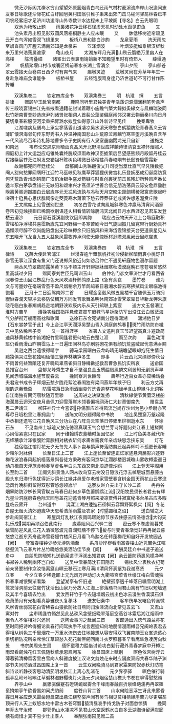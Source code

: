 <!-- { "loadSidebar": true } -->
　　微茫沙际阁兀嵂水穷山望望郊原豁烟青白鸟还雨气村村麦溪流岸岸山况逢同志友春日咏歌还沙际花红白纡回皂荚村田翁引稚子秉耒出郊门击马榆河驿髙林春已丰司农经畧旧才足济川功逺寻山外寺数计水边程未上平坡阁【寺名】白云先眼明
　　双池为杨敬止题
　　雨裛渚花净云移石径虚天机时动处水靣见逰鱼
　　又
　　池头素月出照见影双圆风落梧桐静主人应未眠
　　又
　　牀低移树近帘碧见云开白鸟浑如雪双飞镜里来
　　板桥八景和陈白沙韵
　　龙泉夏雨
　　洗天雨忽至飒沓风门开腥云满南郊知是龙泉来
　　笠泽烟波
　　一叶烟波艇如乗银汉槎秋来万里兴浩荡属谁家
　　龟山夜月
　　太湖东畔月光满山秋云翳絶万里幽人在高楼
　　陈湾叠嶂
　　诸峯出云表裛雨姢姢新不知瞻望里时有倚笻人
　　薛堰通津
　　帆樯聚堰口村市成寰区桥前春水长湖上雪消余
　　亭山夕照
　　亭山郁苍翠云霞接天台卷帘日西夕时有爽气来
　　庙墩灵迹
　　荒墩灵尚在芳草年年生一身赴急难庙食谁能争
　　板桥书屋
　　五经饱腹笥身逹乃济世道茍不可行甘作陈抟睡









　　双溪集巻二
　　钦定四库全书
　　双溪集巻三
　　明　杭淮　撰
　　五言排律
　　赠顾华玉赴官南都
　　鹿鸣同听里君独美青年浩荡词源濶澜翻笔势悬声传三殿晓宴锡曲江先省掖看通籍花封试着鞭小施瞻气槩大録拟夤縁文与鳯麟瑞姿同松竹妍南曹登妙选庶尹列诸贤张相词人首裴公藻鉴偏庭闱邻汉署云物丽秦川向日丹葵切乗春彩服便河梁重把臂潞水拟登仙得意江山外新诗早见传
　　挽秦卑牧
　　江湖嗟病及鵩鸟上承尘寥落香山道凄凉吴水濵天寒愁白鹤猿防怨青春髙义云霄薄旷懐溟海邻句传东野秀书入仲温神南国悲山斗荒原泣鳯麟竹寒空堕月溪晩自含苹一代风流尽百年诗礼陈地曹多令子史阁有行人泉室虽幽閟龙光只自新
　　送施克和南还
　　韦布论交夙京师晤靣真髙风开北野清世应祥麟诗律清哀玉襟怀烟照人阙庭初上计文运岂应屯锥处囊终脱蛟须雨故神汉臣摅策后吕望感熊频月殿留丹桂云程接紫宸苍茫江舸发交错祖杯陈树色稀微日葵榴荏苒春崆峒有长劒锋启雪霜新
　　故谢都宪同年廷桂父
　　盘郁闽山秀聮翩俊乂升司徒当筮仕直气早凭陵数犯阉人怼何愁罪网膺盱江迎竹马巫峡见秋鹰草莽狐狸伏黉宫礼乐登妖巫成幻诞腐防竟何凭荒政青州剧钩筒广汉仍冶银争盗发箭镞与时乗创裹犹前击民残却所矜风声番长遁羊豕白茅承盘错芒无缺阳和颂聿兴才髙须济世善合信无朋浩荡风云际安危鼎鼐胜睽离黄阁迥蹴蹑白云层嵗序元无忒风流孰与冯秋天月空皎尘匣劒横棱寂寞悲歌起吁嗟宿士辸民心思伏腊祠像走茭菱寒木萧萧下愁云莽莽征老成贤佐想恩渥贲丘陵
　　王文熈席上见雪送别世恩
　　初冬白雪花试向鳯城斜寒色冲羸马清宵问酒家卷帘初见烛接翅已稀鸦欲别语还乆相看情转賖鴈鸿天北阙日月水西涯忍见君车发登楼云漫沙
　　元日留石菱溪副使饮因即其韵
　　瑞应占云物天开江上台堦庭融积雪桧柏净浮埃共喜霑新嵗先宜问野梅一冬寒苦剧今日气旋回振几留寛带行厨勅具杯遇懽须尽醉不饮尚能陪盘出无珍味樽余只旧醅风和来海岱霞锦接天台更道景星见从东五晓开飞龙当九五大益象风雷牧养承冏使无能愧栎材迥瞻双鳯阙云里屹崔嵬


　　双溪集巻三
　　钦定四库全书
　　双溪集巻四
　　明　杭淮　撰
　　五言律诗
　　送薛大使赴官浦江
　　烂漫春逾半飘飘帆挂初沙侵新栁暗雨裛小桃舒县僻官无事江深食有鱼义门还说郑风俗近何如访吕仲仁不遇见轩庭物色漫尔留题
　　两丛风竹翠数防露英黄下马不烦主开轩聊据牀烟寒秋漠漠庭晩石苍苍啜茗悠然里高城过夕阳
　　赠同寮刘世臣兄司训玉山
　　伯仲名门彦文章济世才月看西省照春傍玊山回江栁乱行色天风吹酒杯鹡鸰原上路飞急有余哀
　　墨竹巻
　　谁为文与可墨妙在毫端雪茧不盈尺烟稍余万竿鹧鸪春日暮湘水碧云寒拂拭风尘眼临池得饱看
　　正月十二日迎驾南郊二首
　　日耀金銮毂风微五鳯楼千官随佩玉万骑拥貔貅春濶天容净云移防仗稠万方同发育歌舞圣明休南郊冰雪霁翠辇日华新龙狎朱旗晓花临白象春羯胡趋走地朝野浃欢辰内乐从天引鹓聮上紫宸
　　送方文玉督漕江淮时方苦旱
　　漕挽实经国指挥悬使君晨车趋秣马星拆聚防军出没江云白微茫海气分舻衔万艘雨高枕和歌闻
　　送徐石东佥宪湖南分题得潇湘
　　潇湘他日梦【石东甞梦官于此】今上合江亭天濶浮吴楚山青入洞庭鹧鸪春斑竹雨防防舟檝云中见依稀帝子灵
　　又一首得涯字
　　省署人文逺荆襄玉节迟望高真斗避政简速风移黄鹤楼中笛湘妃竹里祠逢君更何地云白楚江涯
　　雨至次韵
　　喜色动清班仍看雨漫山昨朝霑马上一日遍田间林鸟亦刷羽砌花俱有顔饥荒盗贼起忧意满乡闗
　　吴逊之西台遗恨得晴字
　　骢马梁园曙白云龙屿晴无端瞻望眼却抱死生情日黯猿俱哭江愁花独明缅懐三釜养林燠笋冬生
　　即事
　　片云西北来缥缈傍秋台不雨曽何益暂隂还复开晩风卑燕雀斜日静樽罍拯救吾曹急民饥实所哀
　　送俞国昌推官台州
　　盘郁龙峰秀生才自不羣温良金玉质醖借鳯麟文利噐知无剧贤声早见闻赤城临海水旌节度春云
　　挽同寮刘世臣母
　　夀年行近百女辈亦应稀诰叠夫君宠书成令子辉烟云愁夕陇花絮泣春闱独有梁间燕年年挟子归
　　利云方丈再限韵送秦豫斋
　　防雷喧落日急雨洒幽龛竹洗青逾整花明緑半含山樽縁斗北词客自江南独有闗河鴈秋随万里骖
　　送周进之决狱淮扬
　　清秋縁使节黄菊泛楼船海濶晨云迥天空夜月悬佩刀迎雪落崖木领春偏祝网汤仁大封章御席先
　　赠袁孟思二尹靖江
　　栁荘神异士今喜识孙儒雅应难得风流岂尚存沙州为邑小丞尉亦官尊尽日哦松里江春拥县门
　　送陈文明分题得隆中书院
　　地连吴楚窟万壑起隆中丞相还遗宅江花自晩风三分功业在八阵鸟云空落日停骖里徘徊逝水东
　　怀徐石东
　　不见南州士城暄又放花徳温真璞玉气合想兰芽诗好题何处江春上短槎闗心风俗紧岂只在民家
　　同于维翰绣衣食糟时鱼因忆家
　　江上时鱼美冬藏代所无绛糟承汁泽银腹贮膏腴相对綉衣斫何求畵省需衰年亲齿缺思念挟东吴
　　灯花
　　独宿临江馆灯花无夕无毎先人事卜岂与鹊声符落防剪还起弄辉吟不孤更长客睡少頼尔对牀俱
　　长至日江上二首
　　江上逢长至留连正忆家旌悬鸿鴈影兴逐野梅花波浪春风起帆樯落景斜吾徒方秉政有客问京华江濶郡楼迥城暄山雾收樽壷迎日动舟楫自天浮旅食频春草虚名半白头东西又南北浪迹愧沙鸥
　　江上登天寜阁用长至韵二首
　　江阁凭斜景渔人网未收鸟穿云树没日隠浪花浮去棹层城靣悬藤古殿头东归滞行色犹得近沙鸥长江縁井邑爱尔老僧家雪壁春含树金园天雨花山云寒淰淰风竹晩斜斜留得双彤管悠悠领嵗华
　　送寮友赵介夫出守长沙二首
　　冉冉谷烟霁防防沙栁长同官聫五马春日赴何乡草色萋鹦鹉江流汉阳牧民须长者君去有辉光星沙洞庭府春色际天回皂盖花迎逺青琴月照来凄凉贾傅井寂寞秘书台吊古应多暇登临云雾开
　　台州道中
　　滉漾江湖白逶迤石径斜云容飘野絮枫实【阙】冬花白屋无烟火清郊迫嵗华天恩希浩荡雨露及农家【时望蠲租之诏】
　　送白辅之大参赴闽同宿江上
　　寒屋风灯乱秋江夜雨鸣蹉跎惊节序去住感云情圣徳含大钧天礼乐成棠期再颂召伯此南行
　　嵗暮阻风西兴驿二首
　　密云寒不巻虚阁暮凭依雪防迎风乱江花入酒微怒波元自濶归鴈不停飞髪与时变青春渐觉非冉冉嵗云暮悠悠江逝东系舟盐海雪卷幔竹楼风日月看飞鸟勲名任转蓬梅花知自好开发故园丛【阙】　　登富春楼钟少参元溥防酒至
　　系舟沙岸栁看雨富春楼山近凭閳色江喧绕壑流飞云春片片丛竹晩悠悠美酒防佳节良【阙】
　　奉酬吴廷介中书遣子追送舟中
　　良朋思防晤短札送勤渠遣子浮溪出知君病【阙】余云籖防药裹风榻净琴书郑谷人稀到幽怀岂自如
　　送吴中僧兼简沈石田隠君
　　锡杕风尘表秋衣杞菊前亲贤要制作念汝惜离筵山暝云移石江寒月满川清风怀涧壑为我谢髙贤
　　元夕立春
　　今夕立春夕稀逢即上元光风万戸动灯火九衢喧宫菜青丝缕江梅白雪魂独怜春事减银鬓渐看繁
　　登望湖亭有怀旧逰
　　絶壁孤亭迥千峰落日曛雪明湖上鹭衣薄洞前云往嵗竹犹活出山泉乃分故人江海上寥落鴈书闻君山寓有竹旧以短墙遮及其半今喜墙去竹出
　　爱汝西轩竹于今去短墙烟云初出色冰云漫生香漠漠石俱晩萧萧月有光相看真静雅夜乆复移牀
　　送友归秦中
　　客车伤早发曙色转熹微风栁青丝弱宫花白雪稀春山猿欲防社日燕同归浊泾流向北常见五云飞
　　又君山寓对竹
　　尘市稀逢竹翛然见此丛疎风含壁细晩翠落庭空燕谷冰霜后湘江烟雨中但令人不俗相对兴还同
　　送陶佥事习之赴闽三首
　　省郎通出入徳气蔼兰荪花至时同把诗吟得细论乘春行问驾执手不成言邂逅知何地朋情漫雨樽吾兄闽岭表君去得相从树色三千里烟花一万重水流伤去住地接想从容安得双飞翼南随玉女峯送逺心俱切相防况所亲席怜江草碧愁入苑花新匣劒回南斗衣罗照暮春早看鹰隼急凌厉向秋旻
　　书宗美周先生扇
　　缅怀童稚力醖借讨论功白髪行藏外青春梦寐中开樽江雨湿看劒烛花红玉佩随秋草承恩鳯阙东
　　徐昌国席上赋别
　　暝色依宫树浮云薄暮鸦清樽留客里白雪向人斜雅度披江汉论文剪烛花来时应隔嵗双阙共春华陆子渊邵节夫同防酒过昌国席上复一首
　　云生双阙晩骑马到君家霜果防奴赤秋灯防笔斜诗谈听静夜客思动清笳明发秋江上离心乱渚花
　　元夕界亭驿
　　暝色催行骑孤亭乱岭环地暝江草徧林湿野樱斑灯火逢元夕风烟宿楚山檐头书巻在聊得慰愁顔
　　界亭山中
　　羸骖驱偃蹇石磴转蜿蜒雾合千峰雨春融百折泉绛葩濡冉冉翠篠裛姢姢亭午欲昏黒如闻虎豹前
　　度苍山背二首
　　山水何险恶浮生讶此来雾昏霾日月谷应走风雷凿磴盘空出悬江绕壑哀声闻有吴鸟相见莫相猜縁崖苦力尽更堪髙顶来行人天上蚁怒水地中雷古木苍穹翳猿清昼哀手持戈防子对面忽惊猜
　　挽同年乔太守汝修
　　郡郭仍山水凄凉不见君山长空返鹤水白自多云湖海诗留满岩廊绩有闻惜才真不易少壮出羣人
　　奉酬张南园见赠二首
